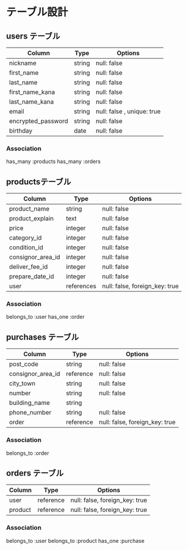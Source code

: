 # テーブル設計

## users テーブル

| Column             | Type       | Options     |
| ------------------ | -----------| ----------- |
| nickname           | string     | null: false |
| first_name         | string     | null: false |
| last_name          | string     | null: false |
| first_name_kana    | string     | null: false |
| last_name_kana     | string     | null: false |
| email              | string     | null: false , unique: true|
| encrypted_password | string     | null: false |
| birthday           | date       | null: false |


### Association
has_many :products
has_many :orders


##  productsテーブル

| Column           | Type          | Options     |
| ---------------- | ------------- | ----------- |
| product_name     | string        | null: false |
| product_explain  | text          | null: false |
| price            | integer       | null: false |
| category_id      | integer       | null: false |
| condition_id     | integer        | null: false |
| consignor_area_id| integer       | null: false |
| deliver_fee_id   | integer       | null: false |
| prepare_date_id  | integer       | null: false |
| user             | references    |null: false, foreign_key: true|


### Association
belongs_to :user
has_one :order



## purchases テーブル

| Column                        | Type       | Options      |
| ----------------------------- | ---------- | ------------ |
| post_code                     | string     | null: false  |
| consignor_area_id             | reference  | null: false  |
| city_town                     | string     | null: false  |
| number                        | string     | null: false  |
| building_name                 | string     |              |
| phone_number                  | string     | null: false  |
| order                         | reference  |null: false, foreign_key: true |


### Association
belongs_to :order




## orders テーブル

| Column                        | Type       | Options                      |
| ----------------------------- | ---------- | ---------------------------- |
| user                          | reference  |null: false, foreign_key: true|
| product                       | reference  |null: false, foreign_key: true|

### Association
belongs_to :user
belongs_to :product
has_one :purchase